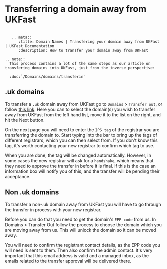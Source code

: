 # Transferring a domain away from UKFast

```eval_rst

   .. meta::
      :title: Domain Names | Transfering your domain away from UKFast | UKFast Documentation
      :description: How to transfer your domain away from UKFast

.. note::
  This process contains a lot of the same steps as our article on transfering domains into UKFast, just from the inverse perspective:

  :doc:`/Domains/domains/transferin`
```

## .uk domains

To transfer a `.uk` domain away from UKFast go to `Domains` > `Transfer out`, or follow [this link](https://my.ukfast.co.uk/domains/transfer_out_stage1.php). Here you can to select the domain(s) you wish to transfer away from UKFast from the left hand list, move it to the list on the right, and hit the Next button.

On the next page you will need to enter the `IPS tag` of the registrar you are transferring the domain to. Start typing into the bar to bring up the tags of different registrars, which you can then select from. If you don't know this tag, it's worth contacting your new registrar to confirm which tag to use.

When you are done, the tag will be changed automatically. However, in some cases the new registrar will ask for a `handshake`, which means that they need to approve the transfer in before it is final. If this is the case an information box will notify you of this, and the transfer will be pending their acceptance.

## Non .uk domains

To transfer a non-.uk domain away from UKFast you will have to go through the transfer in process with your new registrar.

Before you can do that you need to get the domain's `EPP code` from us. In Domains > Transfer Out follow the process to choose the domain which you are moving away from us. This will unlock the domain so it can be moved away.

You will need to confirm the registrant contact details, as the EPP code you will need is sent to them. Then also confirm the admin contact. It's very important that this email address is valid and a managed inbox, as the emails related to the transfer approval will be delivered there.
